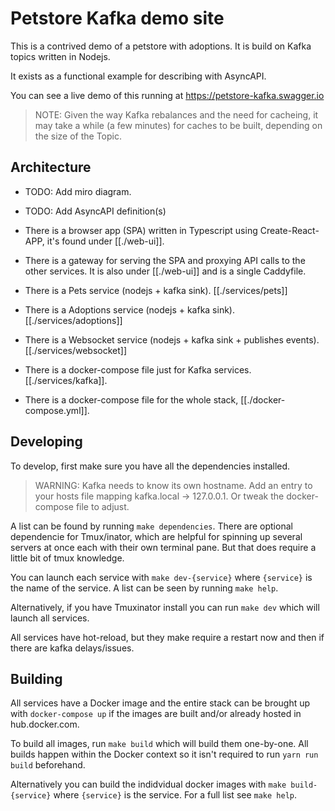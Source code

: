 # Petstore Kafka demo site

This is a contrived demo of a petstore with adoptions.
It is build on Kafka topics written in Nodejs.

It exists as a functional example for describing with AsyncAPI.

You can see a live demo of this running at https://petstore-kafka.swagger.io

> NOTE: Given the way Kafka rebalances and the need for cacheing, it may take a while (a few minutes) for caches to be built, depending on the size of the Topic.


## Architecture

- TODO: Add miro diagram.
- TODO: Add AsyncAPI definition(s)

- There is a browser app (SPA) written in Typescript using Create-React-APP, it's found under [[./web-ui]].
- There is a gateway for serving the SPA and proxying API calls to the other services. It is also under [[./web-ui]] and is a single Caddyfile.
- There is a Pets service (nodejs + kafka sink). [[./services/pets]]
- There is a Adoptions service (nodejs + kafka sink). [[./services/adoptions]]
- There is a Websocket service (nodejs + kafka sink + publishes events). [[./services/websocket]]
- There is a docker-compose file just for Kafka services. [[./services/kafka]].
- There is a docker-compose file for the whole stack, [[./docker-compose.yml]].

## Developing

To develop, first make sure you have all the dependencies installed.

> WARNING: Kafka needs to know its own hostname. Add an entry to your hosts file mapping kafka.local -> 127.0.0.1. Or tweak the docker-compose file to adjust.

A list can be found by running `make dependencies`. There are optional dependencie for Tmux/inator, which are helpful for spinning up several servers at once each with their own terminal pane. But that does require a little bit of tmux knowledge.

You can launch each service with `make dev-{service}` where `{service}` is the name of the service. A list can be seen by running `make help`.

Alternatively, if you have Tmuxinator install you can run `make dev` which will launch all services.

All services have hot-reload, but they make require a restart now and then if there are kafka delays/issues.

## Building

All services have a Docker image and the entire stack can be brought up with `docker-compose up` if the images are built and/or already hosted in hub.docker.com.

To build all images, run `make build` which will build them one-by-one. All builds happen within the Docker context so it isn't required to run `yarn run build` beforehand.

Alternatively you can build the indidvidual docker images with `make build-{service}` where `{service}` is the service. For a full list see `make help`.

